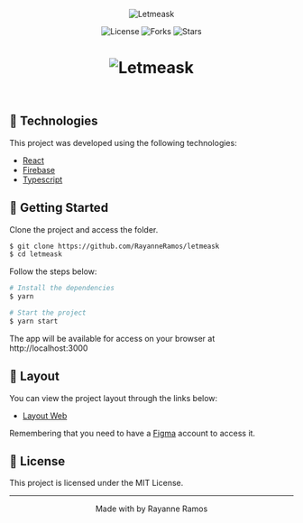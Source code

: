 <p align="center">
  <img alt="Letmeask" src="../assets/images/logo.svg">
</p>

<p align="center">
  <img src="https://img.shields.io/badge/license-MIT-%23835afd" alt="License">
  <img src="https://img.shields.io/badge/forks-MIT-%23835afd" alt="Forks">
  <img src="https://img.shields.io/badge/stars-MIT-%23835afd" alt="Stars">
</p>

<h1 align="center">
  <img alt="Letmeask" title="Letmeask" src="../assets/images/cover.svg">
</h1>

<br>

## 🧪 Technologies

This project was developed using the following technologies:

 - [React](https://reactjs.org)
 - [Firebase](https://firebase.google.com/)
 - [Typescript](https://www.typescriptlang.org/)

## 🚀 Getting Started

Clone the project and access the folder.

```bash
$ git clone https://github.com/RayanneRamos/letmeask
$ cd letmeask
```

Follow the steps below: 

```bash 
# Install the dependencies
$ yarn

# Start the project
$ yarn start
```

The app will be available for access on your browser at http://localhost:3000

## 🔖 Layout 

You can view the project layout through the links below:

 - [Layout Web](https://www.figma.com/file/Uf2FtAixC7CNH2stDTTy0c/Letmeask-(Copy))

Remembering that you need to have a [Figma](http://figma.com/) account to access it.

## 📝 License

This project is licensed under the MIT License.

---

<p align="center"> Made with by Rayanne Ramos </p>
